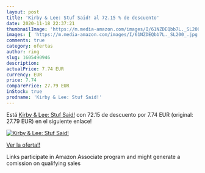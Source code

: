 ```yaml
---
layout: post
title: 'Kirby & Lee: Stuf Said! al 72.15 % de descuento'
date: 2020-11-18 22:37:21
thumbnailImage: 'https://m.media-amazon.com/images/I/61NZDEQbb7L._SL200_.jpg'
images: [ 'https://m.media-amazon.com/images/I/61NZDEQbb7L._SL200_.jpg' ]
comments: true
category: ofertas
author: ring
slug: 1605490946
description:
actualPrice: 7.74 EUR
currency: EUR
price: 7.74
comparePrice: 27.79 EUR
inStock: true
prodname: 'Kirby & Lee: Stuf Said!'
---
```


Está [Kirby & Lee: Stuf Said!](https://www.amazon.it/dp/1605490946/?tag=tolees00-21) con 72.15 de descuento por 7.74 EUR (original: 27.79 EUR) en el siguiente enlace!

[![Kirby & Lee: Stuf Said!](https://m.media-amazon.com/images/I/61NZDEQbb7L._SL200_.jpg)](https://www.amazon.it/dp/1605490946/?tag=tolees00-21)

[Ver la oferta!!](https://www.amazon.it/dp/1605490946/?tag=tolees00-21)

Links participate in Amazon Associate program and might generate a comission on qualifying sales


